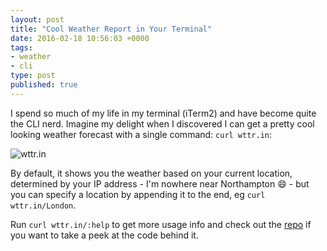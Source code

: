 ```yaml
---
layout: post
title: "Cool Weather Report in Your Terminal"
date: 2016-02-18 10:56:03 +0000
tags:
- weather
- cli
type: post
published: true
---
```


I spend so much of my life in my terminal (iTerm2) and have become quite the CLI nerd.  Imagine my delight when I discovered I can get a pretty cool looking weather forecast with a single command: `curl wttr.in`:

![wttr.in](/assets/wttr.in.png)

By default, it shows you the weather based on your current location, determined by your IP address - I'm nowhere near Northampton :smile: - but you can specify a location by appending it to the end, eg `curl wttr.in/London`.

Run `curl wttr.in/:help` to get more usage info and check out the [repo](https://github.com/chubin/wttr.in) if you want to take a peek at the code behind it.
